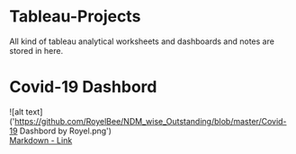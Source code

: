# Tableau-Projects
All kind of tableau analytical worksheets and dashboards and notes are stored in here. 

# Covid-19 Dashbord 
![alt text]('https://github.com/RoyelBee/NDM_wise_Outstanding/blob/master/Covid-19 Dashbord by Royel.png') <br>
[Markdown - Link](https://public.tableau.com/profile/rejaul.islam.royel#!/vizhome/Covid-19DashbordbyRoyel/Dashboard1?publish=yes)
